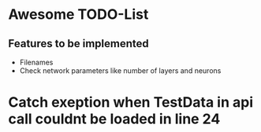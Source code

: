 # Awesome TODO-List

## Features to be implemented
* Filenames
* Check network parameters like number of layers and neurons

# Catch exeption when TestData in api call couldnt be loaded in line 24
